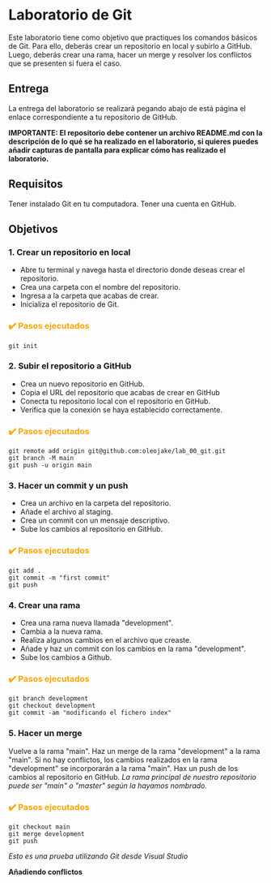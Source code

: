 # Laboratorio de Git
Este laboratorio tiene como objetivo que practiques los comandos básicos de Git. Para ello, deberás crear un repositorio en local y subirlo a GitHub. Luego, deberás crear una rama, hacer un merge y resolver los conflictos que se presenten si fuera el caso.

## Entrega
La entrega del laboratorio se realizará pegando abajo de está página el enlace correspondiente a tu repositorio de GitHub.

**IMPORTANTE: El repositorio debe contener un archivo README.md con la descripción de lo qué se ha realizado en el laboratorio, si quieres puedes añadir capturas de pantalla para explicar cómo has realizado el laboratorio.**

## Requisitos
Tener instalado Git en tu computadora.
Tener una cuenta en GitHub.

## Objetivos
### 1. Crear un repositorio en local
* Abre tu terminal y navega hasta el directorio donde deseas crear el repositorio.
* Crea una carpeta con el nombre del repositorio.
* Ingresa a la carpeta que acabas de crear.
* Inicializa el repositorio de Git.

<h3 style="color:orange">✔️ Pasos ejecutados</h3>

```
git init
```

### 2. Subir el repositorio a GitHub
* Crea un nuevo repositorio en GitHub.
* Copia el URL del repositorio que acabas de crear en GitHub
* Conecta tu repositorio local con el repositorio en GitHub.
* Verifica que la conexión se haya establecido correctamente.

<h3 style="color:orange">✔️ Pasos ejecutados</h3>

```
git remote add origin git@github.com:oleojake/lab_00_git.git
git branch -M main
git push -u origin main
```

### 3. Hacer un commit y un push
* Crea un archivo en la carpeta del repositorio.
* Añade el archivo al staging.
* Crea un commit con un mensaje descriptivo.
* Sube los cambios al repositorio en GitHub.

<h3 style="color:orange">✔️ Pasos ejecutados</h3>

```
git add .
git commit -m "first commit"
git push
```

### 4. Crear una rama
* Crea una rama nueva llamada "development".
* Cambia a la nueva rama.
* Realiza algunos cambios en el archivo que creaste.
* Añade y haz un commit con los cambios en la rama "development".
* Sube los cambios a Github.

<h3 style="color:orange">✔️ Pasos ejecutados</h3>

```
git branch development
git checkout development
git commit -am "modificando el fichero index"
```

### 5. Hacer un merge
Vuelve a la rama "main".
Haz un merge de la rama "development" a la rama "main".
Si no hay conflictos, los cambios realizados en la rama "development" se incorporarán a la rama "main".
Hax un push de los cambios al repositorio en GitHub.
*La rama principal de nuestro repositorio puede ser "main" o "master" según la hayamos nombrado.*

<h3 style="color:orange">✔️ Pasos ejecutados</h3>

```
git checkout main
git merge development
git push
```
*Esto es una prueba utilizando Git desde Visual Studio*

**Añadiendo conflictos**